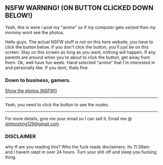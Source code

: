## NSFW WARNING! (ON BUTTON CLICKED DOWN BELOW!)


Yeah, this is were i post my "anime" so if my computer gets seized then my mommy wont see the photos.

Hello guys. The actual NSFW stuff is not on this here website, you have to click the button below. If you don't click the button, you'll just be on this screen. Stay on this screen as long as you want, nothing will happen. If any parents are around when you're about to click the button, get away from them.
Ok, well have fun weeb. Hand selected "anime" that I'm interested in and personally like. If you dont, thats fine.
### Down to business, gamers.

<a class="github-button" href="https://phatass112.github.io/3.io/#" data-color-scheme="no-preference: dark; dark: dark; dark: dark;" data-icon="octicon-issue-opened" data-size="large" aria-label="Issue ntkme/github-buttons on GitHub">Show the photos (NSFW!)</a>

----------------------------------------------------

Yeah, you need to click the button to see the nudes.

----------------------------------------------------

For more details, give me your email so I can sell it.
Email me @ shitposting129@gmail.com


### DISCLAIMER
why tf are you reading this? Who the fuck reads disclaimers. Its 11:39am and I havent slept in over 24 hours. Turn your shit off and sleep you fucking thing.

<script async defer src="https://buttons.github.io/buttons.js"></script>
